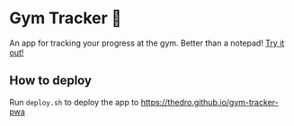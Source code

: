# Gym Tracker 💪
An app for tracking your progress at the gym. Better than a notepad! [Try it out!](https://thedro.github.io/gym-tracker-pwa) 

## How to deploy
Run `deploy.sh` to deploy the app to https://thedro.github.io/gym-tracker-pwa
